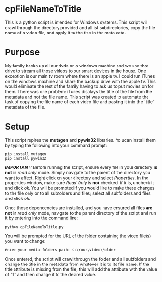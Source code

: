 # cpFileNameToTitle
This is a python script is intended for Windows systems. This script will crawl through the directory provided and all ist subdirectories, copy the file name of a video file, and apply it to the title in the meta data.

# Purpose
My family backs up all our dvds on a windows machine and we use that drive to stream all those videos to our smart devices in the house. One exception is our main tv room where there is an apple tv. I could run iTunes on the windows machine and share the backup drive with the apple tv. This would eliminate the rest of the family having to ask us to put movies on for them. There was one problem: iTunes displays the title of the file from the metadata and not the file name. This script was created to automate the task of copying the file name of each video file and pasting it into the 'title' metadata of the file.

# Setup
This script repires the **mutagen** and **pywin32** libraries. Yo ucan install them by typing the following into your command prompt:
```
pip install mutagen
pip install pywin32
```

***IMPORTANT:*** Before running the script, ensure every file in your directory **is not** in *read only* mode. Simply navigate to the parent of the directory you want to affect. Right click on your directory and select *Properties*. In the properties window, make sure *Read Only* is **not** checked. If it is, uncheck it and click *ok*. You will be prompted if you would like to make these changes to the file only or to all subfolders and files; select all subfolders and files and click *ok*.

Once those dependencies are installed, and you have ensured all files **are not** in *read only* mode, navigate to the parent directory of the script and run it by entering into the command line:
```
python cpFileNameToTitle.py
```
You will be prompted for the URL of the folder containing the video file(s) you want to change:
```
Enter your media folders path: C:\Your\Video\Folder
```
Once entered, the script will crawl through the folder and all subfolders and change the title in the metadata from whatever it is to its file name. If the title attribute is missing from the file, this will add the attribute with the value of "1" and then change it to the desired value.
